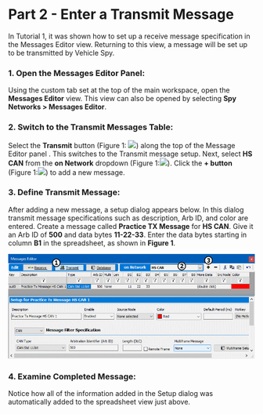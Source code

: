# Part 2 - Enter a Transmit Message

In Tutorial 1, it was shown how to set up a receive message specification in the Messages Editor view. Returning to this view, a message will be set up to be transmitted by Vehicle Spy.

### 1. Open the Messages Editor Panel:

Using the custom tab set at the top of the main workspace, open the **Messages Editor** view. This view can also be opened by selecting **Spy Networks > Messages Editor**.

### 2. Switch to the Transmit Messages Table:

Select the **Transmit** button (Figure 1: ![](https://cdn.intrepidcs.net/support/VehicleSpy/assets/smOne.gif)) along the top of the Message Editor panel . This switches to the Transmit message setup. Next, select **HS CAN** from the **on Network** dropdown (Figure 1:![](https://cdn.intrepidcs.net/support/VehicleSpy/assets/smTwo.gif)). Click the **+ button** (Figure 1:![](https://cdn.intrepidcs.net/support/VehicleSpy/assets/smThree.gif)) to add a new message.

### 3. Define Transmit Message:

After adding a new message, a setup dialog appears below. In this dialog transmit message specifications such as description, Arb ID, and color are entered. Create a message called **Practice TX Message** for **HS CAN**. Give it an Arb ID of **500** and data bytes **11-22-33**. Enter the data bytes starting in column **B1** in the spreadsheet, as shown in **Figure 1**.

![Figure 1: Building a transmit message with the Messages Editor.](../../.gitbook/assets/spyexample2.2.gif)

### 4. Examine Completed Message:

Notice how all of the information added in the Setup dialog was automatically added to the spreadsheet view just above.
